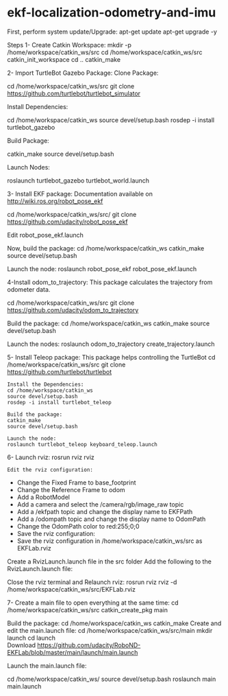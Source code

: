 # ekf-localization-odometry-and-imu

First, perform system update/Upgrade: 
 apt-get update
 apt-get upgrade -y

Steps
1- Create Catkin Workspace:
  mkdir -p /home/workspace/catkin_ws/src
  cd /home/workspace/catkin_ws/src
  catkin_init_workspace
  cd ..
  catkin_make
  
2- Import TurtleBot Gazebo Package:
   Clone Package:
   
   cd /home/workspace/catkin_ws/src
   git clone https://github.com/turtlebot/turtlebot_simulator
   
   Install Dependencies:
   
   cd /home/workspace/catkin_ws
   source devel/setup.bash
   rosdep -i install turtlebot_gazebo
   
   Build Package:
   
   catkin_make
   source devel/setup.bash
   
   Launch Nodes:
   
   roslaunch turtlebot_gazebo turtlebot_world.launch
   
 3- Install EKF package: Documentation available on http://wiki.ros.org/robot_pose_ekf
 
   cd /home/workspace/catkin_ws/src/
   git clone https://github.com/udacity/robot_pose_ekf 
   
   Edit robot_pose_ekf.launch
   <launch>
   <node pkg="robot_pose_ekf" type="robot_pose_ekf" name="robot_pose_ekf">
   <param name="output_frame" value="odom_combined"/>
   <param name="base_footprint_frame" value="base_footprint"/>
   <param name="freq" value="30.0"/>
   <param name="sensor_timeout" value="1.0"/>  
   <param name="odom_used" value="true"/>
   <param name="imu_used" value="true"/>
   <param name="vo_used" value="false"/>

   <remap from="imu_data" to="/mobile_base/sensors/imu_data" />    
   </node>
   </launch>
   
   Now, build the package:
   cd /home/workspace/catkin_ws
   catkin_make
   source devel/setup.bash
  
   Launch the node:
   roslaunch robot_pose_ekf robot_pose_ekf.launch
   
 4-Install odom_to_trajectory: This package calculates the trajectory from odometer data.
 
   cd /home/workspace/catkin_ws/src
   git clone https://github.com/udacity/odom_to_trajectory
   
   Build the package:
   cd /home/workspace/catkin_ws
   catkin_make
   source devel/setup.bash
  
   Launch the nodes:
   roslaunch odom_to_trajectory create_trajectory.launch 
 
 5- Install Teleop package: This package helps controlling the TurtleBot
    cd /home/workspace/catkin_ws/src
    git clone https://github.com/turtlebot/turtlebot
    
    Install the Dependencies:
    cd /home/workspace/catkin_ws
    source devel/setup.bash
    rosdep -i install turtlebot_teleop
    
    Build the package:
    catkin_make
    source devel/setup.bash
    
    Launch the node:
    roslaunch turtlebot_teleop keyboard_teleop.launch
    
    
  6- Launch rviz:
    rosrun rviz rviz
    
    Edit the rviz configuration:
    
   - Change the Fixed Frame to base_footprint
   - Change the Reference Frame to odom
   - Add a RobotModel
   - Add a camera and select the /camera/rgb/image_raw topic
   - Add a /ekfpath topic and change the display name to EKFPath
   - Add a /odompath topic and change the display name to OdomPath
   - Change the OdomPath color to red:255;0;0
   - Save the rviz configuration:
   - Save the rviz configuration in /home/workspace/catkin_ws/src as EKFLab.rviz
   
   Create a RvizLaunch.launch file in the src folder
   Add the following to the RvizLaunch.launch file:
    <launch>
     <!--RVIZ-->
      <node pkg="rviz" type="rviz" name="rviz" args="-d /home/workspace/catkin_ws/src/EKFLab.rviz"/>
   </launch>
   
   Close the rviz terminal and
   Relaunch rviz:
   rosrun rviz rviz -d /home/workspace/catkin_ws/src/EKFLab.rviz
   
   
 7- Create a main file to open everything at the same time:
   cd /home/workspace/catkin_ws/src
   catkin_create_pkg main
   
   Build the package:
   cd /home/workspace/catkin_ws
   catkin_make 
   Create and edit the main.launch file:
   cd /home/workspace/catkin_ws/src/main
   mkdir launch
   cd launch    
   Download https://github.com/udacity/RoboND-EKFLab/blob/master/main/launch/main.launch
   
   Launch the main.launch file:
   
   cd /home/workspace/catkin_ws/
   source devel/setup.bash
   roslaunch main main.launch
   
   
  
